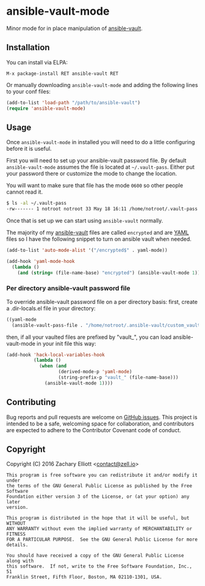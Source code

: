 # ansible-vault-mode

Minor mode for in place manipulation of [ansible-vault][ansible-vault].

## Installation

You can install via ELPA:

```
M-x package-install RET ansible-vault RET
```

Or manually downloading `ansible-vault-mode` and adding the following lines to
your conf files:

```lisp
(add-to-list 'load-path "/path/to/ansible-vault")
(require 'ansible-vault-mode)
```

## Usage

Once `ansible-vault-mode` in installed you will need to do a little
configuring before it is useful.

First you will need to set up your ansible-vault password file. By default
`ansible-vault-mode` assumes the file is located at `~/.vault-pass`. Either
put your password there or customize the mode to change the location.

You will want to make sure that file has the mode `0600` so other people
cannot read it.

```bash
$ ls -al ~/.vault-pass
-rw------- 1 notroot notroot 33 May 18 16:11 /home/notroot/.vault-pass
```

Once that is set up we can start using `ansible-vault` normally.

The majority of my [ansible-vault][ansible-vault] files are called `encrypted`
and are [YAML][yaml] files so I have the following snippet to turn on ansible vault
when needed.

```lisp
(add-to-list 'auto-mode-alist '("/encrypted$" . yaml-mode))

(add-hook 'yaml-mode-hook
  (lambda ()
    (and (string= (file-name-base) "encrypted") (ansible-vault-mode 1))))
```

### Per directory ansible-vault password file

To override ansible-vault password file on a per directory basis:
first, create a .dir-locals.el file in your directory:

```lisp
((yaml-mode
  (ansible-vault-pass-file . "/home/notroot/.ansible-vault/custom_vault_pass")))
```
then, if all your vaulted files are prefixed by "vault_", you can load
ansible-vault-mode in your init file this way:

```lisp
(add-hook 'hack-local-variables-hook
          (lambda ()
            (when (and
                   (derived-mode-p 'yaml-mode)
                   (string-prefix-p "vault_" (file-name-base)))
              (ansible-vault-mode 1))))
```

## Contributing

Bug reports and pull requests are welcome on [GitHub issues][issues]. This
project is intended to be a safe, welcoming space for collaboration, and
contributors are expected to adhere to the Contributor Covenant code of
conduct.

## Copyright

Copyright (C) 2016 Zachary Elliott &lt;contact@zell.io&gt;

```
This program is free software you can redistribute it and/or modify it under
the terms of the GNU General Public License as published by the Free Software
Foundation either version 3 of the License, or (at your option) any later
version.

This program is distributed in the hope that it will be useful, but WITHOUT
ANY WARRANTY without even the implied warranty of MERCHANTABILITY or FITNESS
FOR A PARTICULAR PURPOSE.  See the GNU General Public License for more
details.

You should have received a copy of the GNU General Public License along with
this software.  If not, write to the Free Software Foundation, Inc., 51
Franklin Street, Fifth Floor, Boston, MA 02110-1301, USA.
```

[ansible-vault]: http://docs.ansible.com/ansible/playbooks_vault.html
[yaml]: http://yaml.org/
[issues]: https://github.com/zellio/ansible-vault-mode
